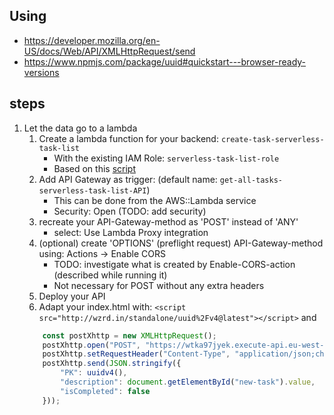 ## Using
* https://developer.mozilla.org/en-US/docs/Web/API/XMLHttpRequest/send
* https://www.npmjs.com/package/uuid#quickstart---browser-ready-versions

## steps
1) Let the data go to a lambda
    1) Create a lambda function for your backend: `create-task-serverless-task-list`
        * With the existing IAM Role: `serverless-task-list-role`
        * Based on this [script](create-task-serverless-task-list.py)
    2) Add API Gateway as trigger: (default name: `get-all-tasks-serverless-task-list-API`)
        * This can be done from the AWS::Lambda service
        * Security: Open (TODO: add security)
    3) recreate your API-Gateway-method as 'POST' instead of 'ANY'
        * select: Use Lambda Proxy integration
    4) (optional) create 'OPTIONS' (preflight request) API-Gateway-method using: Actions -> Enable CORS
        * TODO: investigate what is created by Enable-CORS-action (described while running it)
        * Not necessary for POST without any extra headers 
    5) Deploy your API
    6) Adapt your index.html with: `<script src="http://wzrd.in/standalone/uuid%2Fv4@latest"></script>` and
    ```javascript
        const postXhttp = new XMLHttpRequest();
        postXhttp.open("POST", "https://wtka97jyek.execute-api.eu-west-1.amazonaws.com/default/create-task-serverless-task-list", true);
        postXhttp.setRequestHeader("Content-Type", "application/json;charset=UTF-8");
        postXhttp.send(JSON.stringify({
            "PK": uuidv4(),
            "description": document.getElementById("new-task").value,
            "isCompleted": false
        }));
    ```
    